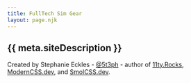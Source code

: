 ```yaml
---
title: FullTech Sim Gear
layout: page.njk
---
```


## {{ meta.siteDescription }}

Created by Stephanie Eckles - [@5t3ph](https://twitter.com/5t3ph) - author of [11ty.Rocks](https://11ty.rocks), [ModernCSS.dev](https://moderncss.dev), and [SmolCSS.dev](https://smolcss.dev).

